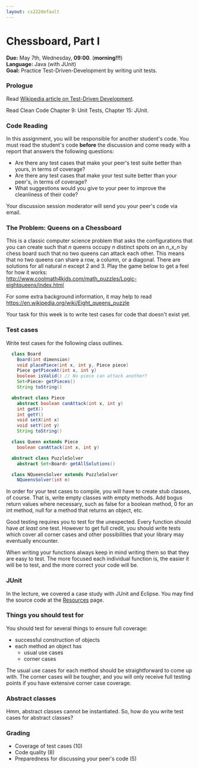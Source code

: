 ```yaml
---
layout: cs222default
---
```


# Chessboard, Part I
**Due:** May 7th, Wednesday, **09:00**. (**morning!!!**)  
**Language:** Java (with JUnit)  
**Goal:** Practice Test-Driven-Development by writing unit tests.

### Prologue
Read [Wikipedia article on Test-Driven Development](http://en.wikipedia.org/wiki/Test-driven_development).

Read Clean Code Chapter 9: Unit Tests, Chapter 15: JUnit.

### Code Reading
In this assignment, you will be responsible for another student's code.
You must read the student's code **before** the discussion and come ready with
a report that answers the following questions:

+ Are there any test cases that make your peer's test suite
  better than yours, in terms of coverage?
+ Are there any test cases that make your test suite
  better than your peer's, in terms of coverage?
+ What suggestions would you give to your peer to improve the cleanliness of their code?

Your discussion session moderator will send you your peer's code via email.


### The Problem: Queens on a Chessboard
This is a classic computer science problem that asks 
the configurations that you can create such that _n_ queens occupy _n_ distinct spots 
on an _n_x_n_ by chess board such that no two queens can attack each other. 
This means that no two queens can share a row, a column, or a diagonal. 
There are solutions for all natural _n_ except 2 and 3. 
Play the game below to get a feel for how it works:  
<http://www.coolmath4kids.com/math_puzzles/Logic-eightqueens/index.html>

For some extra background information, it may help to read  
<https://en.wikipedia.org/wiki/Eight_queens_puzzle>

Your task for this week is to write test cases for code that doesn't exist yet.


### Test cases
Write test cases for the following class outlines.

```java
  class Board
    Board(int dimension)
    void placePiece(int x, int y, Piece piece)
    Piece getPieceAt(int x, int y)
    boolean isValid() // No piece can attack another?
    Set<Piece> getPieces()
    String toString()

  abstract class Piece
    abstract boolean canAttack(int x, int y)
    int getX()
    int getY()
    void setX(int x)
    void setY(int y)
    String toString()

  class Queen extends Piece
    boolean canAttack(int x, int y)

  abstract class PuzzleSolver
    abstract Set<Board> getAllSolutions()

  class NQueensSolver extends PuzzleSolver
    NQueensSolver(int n)
```

In order for your test cases to compile, you will have to create
stub classes, of course.
That is, write empty classes with empty methods. 
Add bogus return values where necessary, such as false for a boolean method, 
0 for an int method, null for a method that returns an object, etc.

Good testing requires you to test for the unexpected. 
Every function should have _at least_ one test. 
However to get full credit,
you should write tests which cover all corner cases and other possibilities 
that your library may eventually encounter. 

When writing your functions always keep in mind writing them so that they are easy to test. 
The more focused each individual function is, 
the easier it will be to test, and the more correct your code will be.

### JUnit
In the lecture, we covered a case study with JUnit and Eclipse.
You may find the source code at the <a href="resources.php">Resources</a> page.

### Things you should test for
You should test for several things to ensure full coverage:

+ successful construction of objects</li>
+ each method an object has
  - usual use cases
  - corner cases

The usual use cases for each method should be straightforward to come up with. 
The corner cases will be tougher, 
and you will only receive full testing points 
if you have extensive corner case coverage.

### Abstract classes
Hmm, abstract classes cannot be instantiated.
So, how do you write test cases for abstract classes?

### Grading
+ Coverage of test cases (10)
+ Code quality (8)
+ Preparedness for discussing your peer's code (5)

